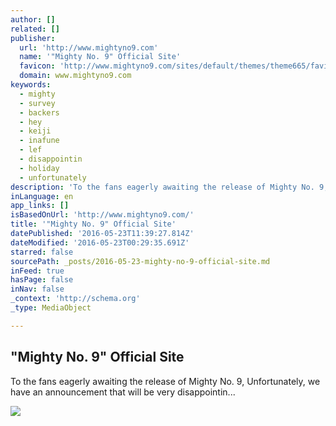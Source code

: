 ```yaml
---
author: []
related: []
publisher:
  url: 'http://www.mightyno9.com'
  name: '"Mighty No. 9" Official Site'
  favicon: 'http://www.mightyno9.com/sites/default/themes/theme665/favicon.ico'
  domain: www.mightyno9.com
keywords:
  - mighty
  - survey
  - backers
  - hey
  - keiji
  - inafune
  - lef
  - disappointin
  - holiday
  - unfortunately
description: 'To the fans eagerly awaiting the release of Mighty No. 9, Unfortunately, we have an announcement that will be very disappointin...'
inLanguage: en
app_links: []
isBasedOnUrl: 'http://www.mightyno9.com/'
title: '"Mighty No. 9" Official Site'
datePublished: '2016-05-23T11:39:27.814Z'
dateModified: '2016-05-23T00:29:35.691Z'
starred: false
sourcePath: _posts/2016-05-23-mighty-no-9-official-site.md
inFeed: true
hasPage: false
inNav: false
_context: 'http://schema.org'
_type: MediaObject

---
```

<article style=""><h1>"Mighty No. 9" Official Site</h1><p>To the fans eagerly awaiting the release of Mighty No. 9, Unfortunately, we have an announcement that will be very disappointin...</p><img src="http://www.mightyno9.com/images/MIGHTY_mainart0826_fix.png" /></article>
